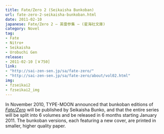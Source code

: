 ```yaml
---
title: Fate/Zero 2 (Seikaisha Bunkoban)
url: fate-zero-2-seikaisha-bunkoban.html
date: 2011-02-10
japanese: Fate/Zero 2 — 英霊参集 — (星海社文庫)
category: Novel
tag:
- Fate
- Nitro+
- Seikaisha
- Urobuchi Gen
release:
- 2011-02-10 [￥750]
link:
- "http://sai-zen-sen.jp/sa/fate-zero/"
- "http://sai-zen-sen.jp/sa/fate-zero/about/vol02.html"
img:
- fzseikai2
- fzseikai2_img
---
```


In November 2010, TYPE-MOON announced that bunkoban editions of [*Fate/Zero*](fate-zero-1.html) will be published by Seikaisha Bunko, and that the entire series will be split into 6 volumes and be released in 6 months starting January 2011. The bunkoban versions, each featuring a new cover, are printed in smaller, higher quality paper.
